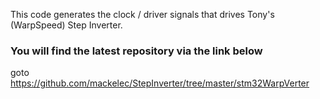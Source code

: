 This code generates the clock / driver signals that drives Tony's (WarpSpeed) Step Inverter.




###  You will find the latest repository via the link below

goto https://github.com/mackelec/StepInverter/tree/master/stm32WarpVerter
